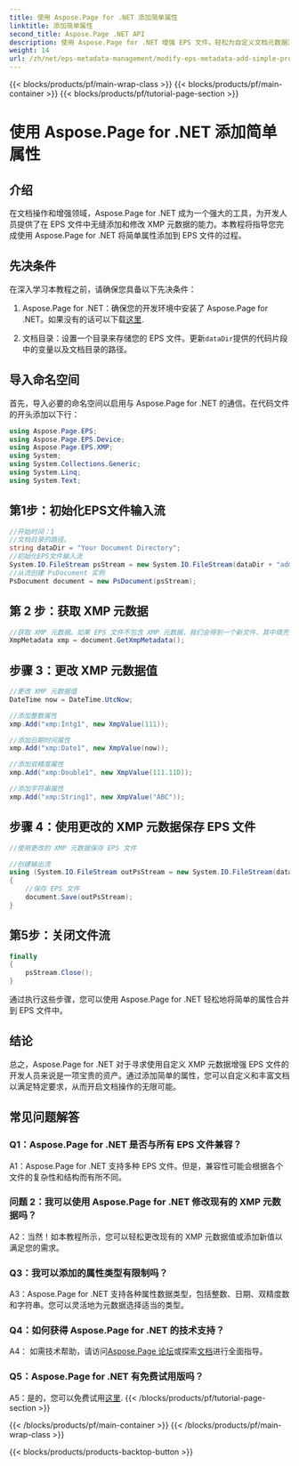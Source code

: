 ```yaml
---
title: 使用 Aspose.Page for .NET 添加简单属性
linktitle: 添加简单属性
second_title: Aspose.Page .NET API
description: 使用 Aspose.Page for .NET 增强 EPS 文件。轻松为自定义文档元数据添加简单属性。
weight: 14
url: /zh/net/eps-metadata-management/modify-eps-metadata-add-simple-properties/
---
```


{{< blocks/products/pf/main-wrap-class >}}
{{< blocks/products/pf/main-container >}}
{{< blocks/products/pf/tutorial-page-section >}}

# 使用 Aspose.Page for .NET 添加简单属性

## 介绍

在文档操作和增强领域，Aspose.Page for .NET 成为一个强大的工具，为开发人员提供了在 EPS 文件中无缝添加和修改 XMP 元数据的能力。本教程将指导您完成使用 Aspose.Page for .NET 将简单属性添加到 EPS 文件的过程。

## 先决条件

在深入学习本教程之前，请确保您具备以下先决条件：

1.  Aspose.Page for .NET：确保您的开发环境中安装了 Aspose.Page for .NET。如果没有的话可以下载[这里](https://releases.aspose.com/page/net/).

2. 文档目录：设置一个目录来存储您的 EPS 文件。更新`dataDir`提供的代码片段中的变量以及文档目录的路径。

## 导入命名空间

首先，导入必要的命名空间以启用与 Aspose.Page for .NET 的通信。在代码文件的开头添加以下行：

```csharp
using Aspose.Page.EPS;
using Aspose.Page.EPS.Device;
using Aspose.Page.EPS.XMP;
using System;
using System.Collections.Generic;
using System.Linq;
using System.Text;
```

## 第1步：初始化EPS文件输入流

```csharp
//开始时间：1
//文档目录的路径。
string dataDir = "Your Document Directory";
//初始化EPS文件输入流
System.IO.FileStream psStream = new System.IO.FileStream(dataDir + "add_simple_props_input.eps", System.IO.FileMode.Open, System.IO.FileAccess.Read);
//从流创建 PsDocument 实例
PsDocument document = new PsDocument(psStream);
```

## 第 2 步：获取 XMP 元数据

```csharp
//获取 XMP 元数据。如果 EPS 文件不包含 XMP 元数据，我们会得到一个新文件，其中填充 PS 元数据注释中的值（%%Creator、%%CreateDate、%%Title 等）
XmpMetadata xmp = document.GetXmpMetadata();
```

## 步骤 3：更改 XMP 元数据值

```csharp
//更改 XMP 元数据值
DateTime now = DateTime.UtcNow;

//添加整数属性
xmp.Add("xmp:Intg1", new XmpValue(111));

//添加日期时间属性
xmp.Add("xmp:Date1", new XmpValue(now));

//添加双精度属性
xmp.Add("xmp:Double1", new XmpValue(111.11D));

//添加字符串属性
xmp.Add("xmp:String1", new XmpValue("ABC"));
```

## 步骤 4：使用更改的 XMP 元数据保存 EPS 文件

```csharp
//使用更改的 XMP 元数据保存 EPS 文件

//创建输出流
using (System.IO.FileStream outPsStream = new System.IO.FileStream(dataDir + "add_simple_props_output.eps", System.IO.FileMode.Create, System.IO.FileAccess.Write))
{
    //保存 EPS 文件
    document.Save(outPsStream);
}
```

## 第5步：关闭文件流

```csharp
finally
{
    psStream.Close();
}
```

通过执行这些步骤，您可以使用 Aspose.Page for .NET 轻松地将简单的属性合并到 EPS 文件中。

## 结论

总之，Aspose.Page for .NET 对于寻求使用自定义 XMP 元数据增强 EPS 文件的开发人员来说是一项宝贵的资产。通过添加简单的属性，您可以自定义和丰富文档以满足特定要求，从而开启文档操作的无限可能。

## 常见问题解答

### Q1：Aspose.Page for .NET 是否与所有 EPS 文件兼容？

A1：Aspose.Page for .NET 支持多种 EPS 文件。但是，兼容性可能会根据各个文件的复杂性和结构而有所不同。

### 问题 2：我可以使用 Aspose.Page for .NET 修改现有的 XMP 元数据吗？

A2：当然！如本教程所示，您可以轻松更改现有的 XMP 元数据值或添加新值以满足您的需求。

### Q3：我可以添加的属性类型有限制吗？

A3：Aspose.Page for .NET 支持各种属性数据类型，包括整数、日期、双精度数和字符串。您可以灵活地为元数据选择适当的类型。

### Q4：如何获得 Aspose.Page for .NET 的技术支持？

 A4： 如需技术帮助，请访问[Aspose.Page 论坛](https://forum.aspose.com/c/page/39)或探索[文档](https://reference.aspose.com/page/net/)进行全面指导。

### Q5：Aspose.Page for .NET 有免费试用版吗？

 A5：是的，您可以免费试用[这里](https://releases.aspose.com/).
{{< /blocks/products/pf/tutorial-page-section >}}

{{< /blocks/products/pf/main-container >}}
{{< /blocks/products/pf/main-wrap-class >}}

{{< blocks/products/products-backtop-button >}}
